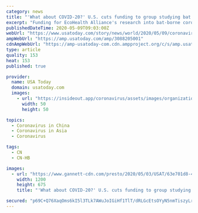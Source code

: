 ```yaml
---
category: news
title: "'What about COVID-20?' U.S. cuts funding to group studying bat coronaviruses in China"
excerpt: "Funding for EcoHealth Alliance's research into bat-borne coronaviruses in China was abruptly terminated. It hasn't been given a full explanation why."
publishedDateTime: 2020-05-09T09:03:00Z
webUrl: "https://www.usatoday.com/story/news/world/2020/05/09/coronavirus-us-cuts-funding-group-studying-bat-viruses-china/3088205001/"
ampWebUrl: "https://amp.usatoday.com/amp/3088205001"
cdnAmpWebUrl: "https://amp-usatoday-com.cdn.ampproject.org/c/s/amp.usatoday.com/amp/3088205001"
type: article
quality: 153
heat: 153
published: true

provider:
  name: USA Today
  domain: usatoday.com
  images:
    - url: "https://insideout.app/coronavirus/assets/images/organizations/usatoday.com-50x50.jpg"
      width: 50
      height: 50

topics:
  - Coronavirus in China
  - Coronavirus in Asia
  - Coronavirus

tags:
  - CN
  - CN-HB

images:
  - url: "https://www.gannett-cdn.com/presto/2020/05/03/USAT/63e701d8-4485-4d93-b1df-e1a205e25c15-AFP_AFP_1QN67F.JPG?auto=webp&crop=3897,2193,x16,y0&format=pjpg&width=1200"
    width: 1200
    height: 675
    title: "'What about COVID-20?' U.S. cuts funding to group studying bat coronaviruses in China"

secured: "p69C+Q76XaqOms6kI5l3TLk7AWuJoIGiHf1TlT/dRLGcEtsOYyN5nmTiszyLrldMVLVmVZSfNlF7Liz1pOcPQ43E3pSosQwp2usGO+YO0gKSR/LDfWVvMYOrRI4zz+v6qvut6+zcFiAKxhIOq0rcN+huL5Y/HjSTOH1J+l7yONYpapeZmG7j0/GjV+9cYmfPjyNIaz9A2jcxGvjm4rhEi9iXPdfs5oVrYxFQysAKmQjF/nF8im+OtchcgXPBl344sKadvo0UDbMYfn2EN6ylKzeHbAc8V9kKz0B0RRRmZ/DZzkpfs3SVUKpnMhzPn4FK8gDEKSh+h3Ds60pOenrp8Lr9Rj1h2YUtntzy3s/5snFVHGZfYcq4Li1VP0j1fPGmuHkbvJhDR5uMzfeWU0CpvPfFp2EQaCXWCg85uyUEB1u/amZ74xV2ofqwetHv5r+8mRpHlOjVjA3tLiHB71Gnr668iSeqMA5sdMWt67gtxH4=;qs4W0DVCT0IUn98bYi5cww=="
---
```


